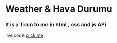 # Weather & Hava Durumu
### It is a Train to me in html , css and js APi

<p align="left" >live code
    <a href="https://weather-api-psi-one.vercel.app/"> 
    click me
    </a>
</p>
